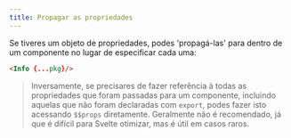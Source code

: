 ```yaml
---
title: Propagar as propriedades
---
```


Se tiveres um objeto de propriedades, podes 'propagá-las' para dentro de um componente no lugar de especificar cada uma:

```html
<Info {...pkg}/>
```

> Inversamente, se precisares de fazer referência à todas as propriedades que foram passadas para um componente, incluindo aquelas que não foram declaradas com `export`, podes fazer isto acessando `$$props` diretamente. Geralmente não é recomendado, já que é difícil para Svelte otimizar, mas é útil em casos raros. 
